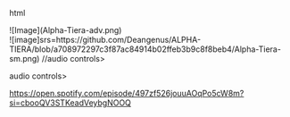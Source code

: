 html
<!DOCTYPE html>
 <head>![Image](Alpha-Tiera-adv.png)
  <body>
   <div>
    ![image]srs=https://github.com/Deangenus/ALPHA-TIERA/blob/a708972297c3f87ac84914b02ffeb3b9c8f8beb4/Alpha-Tiera-sm.png)
   //audio controls>

 audio controls>
  <source src="horse.ogg" type="audio/ogg">
  <source src="horse.mp3" type="audio/mpeg">

</audio>https://open.spotify.com/episode/497zf526jouuAOqPo5cW8m?si=cbooQV3STKeadVeybgNOOQ















  

```


